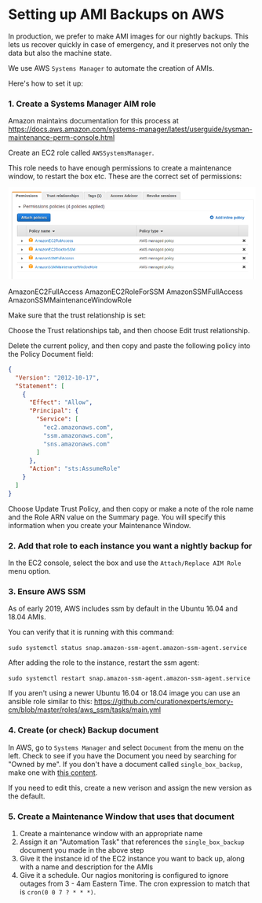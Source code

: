 # Setting up AMI Backups on AWS
In production, we prefer to make AMI images for our nightly backups. This lets
us recover quickly in case of emergency, and it preserves not only the data but
also the machine state.

We use AWS `Systems Manager` to automate the creation of AMIs.

Here's how to set it up:

### 1. Create a Systems Manager AIM role
Amazon maintains documentation for this process at https://docs.aws.amazon.com/systems-manager/latest/userguide/sysman-maintenance-perm-console.html

Create an EC2 role called `AWSSystemsManager`.

This role needs to have enough permissions to create a maintenance window, to restart the box etc. These are the correct set of permissions:

![Role Permissions](/assets/role-permissions.png)

AmazonEC2FullAccess
AmazonEC2RoleForSSM
AmazonSSMFullAccess
AmazonSSMMaintenanceWindowRole

Make sure that the trust relationship is set:

Choose the Trust relationships tab, and then choose Edit trust relationship.

Delete the current policy, and then copy and paste the following policy into the Policy Document field:

```json
{
  "Version": "2012-10-17",
  "Statement": [
    {
      "Effect": "Allow",
      "Principal": {
        "Service": [
          "ec2.amazonaws.com",
          "ssm.amazonaws.com",
          "sns.amazonaws.com"
        ]
      },
      "Action": "sts:AssumeRole"
    }
  ]
}
```

Choose Update Trust Policy, and then copy or make a note of the role name and the Role ARN value on the Summary page. You will specify this information when you create your Maintenance Window.

### 2. Add that role to each instance you want a nightly backup for
In the EC2 console, select the box and use the `Attach/Replace AIM Role` menu option.

### 3. Ensure AWS SSM

As of early 2019, AWS includes ssm by default in the Ubuntu 16.04 and 18.04 AMIs.

You can verify that it is running with this command:

`sudo systemctl status snap.amazon-ssm-agent.amazon-ssm-agent.service`

After adding the role to the instance, restart the ssm agent:

`sudo systemctl restart snap.amazon-ssm-agent.amazon-ssm-agent.service`

If you aren't using a newer Ubuntu 16.04 or 18.04 image you can use an ansible role similar to this:
https://github.com/curationexperts/emory-cm/blob/master/roles/aws_ssm/tasks/main.yml


### 4. Create (or check) Backup document
In AWS, go to `Systems Manager` and select `Document` from the menu on the left.
Check to see if you have the Document you need by searching for "Owned by me". If
you don't have a document called `single_box_backup`, make one with [this content](/aws-systems-manager-backup.json).

If you need to edit this, create a new verison and assign the new version as the default.

### 5. Create a Maintenance Window that uses that document
1. Create a maintenance window with an appropriate name
2. Assign it an "Automation Task" that references the `single_box_backup` document you made in the above step
3. Give it the instance id of the EC2 instance you want to back up, along with a name and description for the AMIs
4. Give it a schedule. Our nagios monitoring is configured to ignore outages from 3 - 4am Eastern Time. The cron expression to match that is `cron(0 0 7 ? * * *)`.

